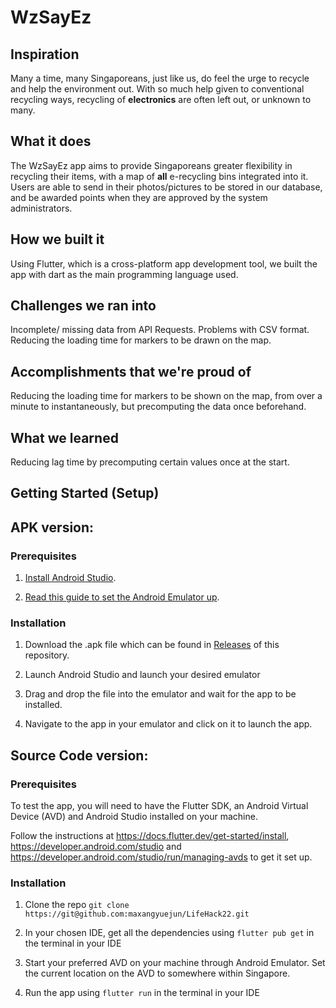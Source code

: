 # WzSayEz

## Inspiration
Many a time, many Singaporeans, just like us, do feel the urge to recycle and help the environment out. With so much help given to conventional recycling ways, recycling of **electronics** are often left out, or unknown to many.

## What it does
The WzSayEz app aims to provide Singaporeans greater flexibility in recycling their items, with a map of **all** e-recycling bins integrated into it. Users are able to send in their photos/pictures to be stored in our database, and be awarded points when they are approved by the system administrators.

## How we built it
Using Flutter, which is a cross-platform app development tool, we built the app with dart as the main programming language used.

## Challenges we ran into
Incomplete/ missing data from API Requests.
Problems with CSV format.
Reducing the loading time for markers to be drawn on the map.

## Accomplishments that we're proud of
Reducing the loading time for markers to be shown on the map, from over a minute to instantaneously, but precomputing the data once beforehand.
## What we learned

Reducing lag time by precomputing certain values once at the start.


## Getting Started (Setup)

## APK version:

### Prerequisites
1. [Install Android Studio](https://developer.android.com/studio).

2. [Read this guide to set the Android Emulator up](https://developer.android.com/studio/run/managing-avds).

### Installation
1. Download the .apk file which can be found in [Releases](https://github.com/drkkjh/Health-Wealth/releases/) of this repository.

2. Launch Android Studio and launch your desired emulator

3. Drag and drop the file into the emulator and wait for the app to be installed.

4. Navigate to the app in your emulator and click on it to launch the app.

## Source Code version:

### Prerequisites

To test the app, you will need to have the Flutter SDK, an Android Virtual Device (AVD) and Android Studio installed on your machine.

Follow the instructions at https://docs.flutter.dev/get-started/install, https://developer.android.com/studio and https://developer.android.com/studio/run/managing-avds to get it set up.

### Installation

1. Clone the repo `git clone https://git@github.com:maxangyuejun/LifeHack22.git`

2. In your chosen IDE, get all the dependencies using `flutter pub get` in the terminal in your IDE

3. Start your preferred AVD on your machine through Android Emulator. Set the current location on the AVD to somewhere within Singapore.

4. Run the app using `flutter run` in the terminal in your IDE
